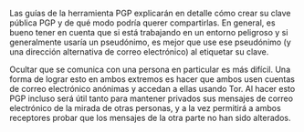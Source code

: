 [Title]: # (Compartir su clave PGP pública)
[Difficulty]: # (Avanzado)
[Order]: # (4)

Las guías de la herramienta PGP explicarán en detalle cómo crear su clave pública PGP y de qué modo podría querer compartirlas. En general, es bueno tener en cuenta que si está trabajando en un entorno peligroso y si generalmente usaría un pseudónimo, es mejor que use ese pseudónimo (y una dirección alternativa de correo electrónico) al etiquetar su clave.

Ocultar que se comunica con una persona en particular es más difícil. Una forma de lograr esto en ambos extremos es hacer que ambos usen cuentas de correo electrónico anónimas y accedan a ellas usando Tor. Al hacer esto PGP incluso será útil tanto para mantener privados sus mensajes de correo electrónico de la mirada de otras personas, y a la vez permitirá a ambos receptores probar que los mensajes de la otra parte no han sido alterados.